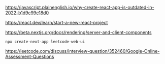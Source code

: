 https://javascript.plainenglish.io/why-create-react-app-is-outdated-in-2022-b1d9c99e18d0

https://react.dev/learn/start-a-new-react-project

https://beta.nextjs.org/docs/rendering/server-and-client-components

```
npx create-next-app leetcode-web-ui
```

https://leetcode.com/discuss/interview-question/352460/Google-Online-Assessment-Questions
